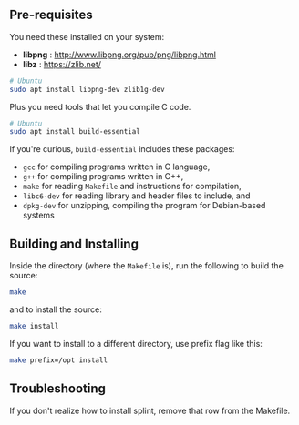 ## Pre-requisites

You need these installed on your system:

- **libpng** : http://www.libpng.org/pub/png/libpng.html
- **libz** : https://zlib.net/

```bash
# Ubuntu
sudo apt install libpng-dev zlib1g-dev
```

Plus you need tools that let you compile C code.

```bash
# Ubuntu
sudo apt install build-essential
```

If you're curious, `build-essential` includes these packages:

- `gcc` for compiling programs written in C language,
- `g++` for compiling programs written in C++,
- `make` for reading `Makefile` and instructions for compilation,
- `libc6-dev` for reading library and header files to include, and
- `dpkg-dev` for unzipping, compiling the program for Debian-based systems

## Building and Installing

Inside the directory (where the `Makefile` is), run the following to build the source:

```bash
make
```

and to install the source:

```bash
make install
```

If you want to install to a different directory, use prefix flag like this:

```bash
make prefix=/opt install
```

## Troubleshooting

If you don't realize how to install splint, remove that row from the Makefile.
